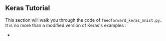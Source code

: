 Keras Tutorial
---
This section will walk you through the code of `feedforward_keras_mnist.py`. It is no more than a modified version of Keras's examples :

* 
